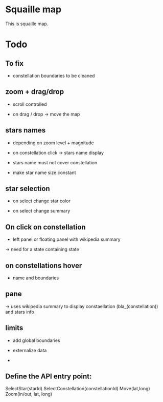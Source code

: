 # Squaille map
This is squaille map.

# Todo

## To fix

- constellation boundaries to be cleaned

## zoom + drag/drop

- scroll controlled

- on drag / drop -> move the map

## stars names

- depending on zoom level + magnitude

- on constellation click -> stars name display

- stars name must not cover constellation

- make star name size constant

## star selection

- on select change star color

- on select change summary

## On click on constellation

- left panel or floating panel with wikipedia summary

-> need for a state containing state

## on constellations hover

- name and boundaries

## pane

-> uses wikipedia summary to display constaellation (bla_(constellation)) and stars info


## limits

- add global boundaries

- externalize data

-


## Define the API entry point:
SelectStar(starId)
SelectConstellation(constellationId)
Move(lat,long)
Zoom(in/out, lat, long)




